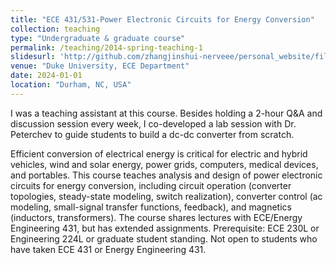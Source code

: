 ```yaml
---
title: "ECE 431/531-Power Electronic Circuits for Energy Conversion"
collection: teaching
type: "Undergraduate & graduate course"
permalink: /teaching/2014-spring-teaching-1
slidesurl: 'http://github.com/zhangjinshui-nerveee/personal_website/files/ece431_lab_session.pdf'
venue: "Duke University, ECE Department"
date: 2024-01-01
location: "Durham, NC, USA"
---
```

I was a teaching assistant at this course. Besides holding a 2-hour Q&A and discussion session every week, I co-developed a lab session with Dr. Peterchev to guide students to build a dc-dc converter from scratch. 

Efficient conversion of electrical energy is critical for electric and hybrid vehicles, wind and solar energy, power grids, computers, medical devices, and portables. This course teaches analysis and design of power electronic circuits for energy conversion, including circuit operation (converter topologies, steady-state modeling, switch realization), converter control (ac modeling, small-signal transfer functions, feedback), and magnetics (inductors, transformers). The course shares lectures with ECE/Energy Engineering 431, but has extended assignments. Prerequisite: ECE 230L or Engineering 224L or graduate student standing. Not open to students who have taken ECE 431 or Energy Engineering 431.
